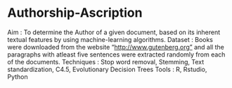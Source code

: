 # Authorship-Ascription

Aim         : To determine the Author of a given document, based on its inherent textual features by using machine-learning algorithms.
Dataset     : Books were downloaded from the website “http://www.gutenberg.org” and all the paragraphs with atleast five sentences were extracted randomly from each of the documents.
Techniques  : Stop word removal, Stemming, Text standardization, C4.5, Evolutionary Decision Trees
Tools       : R, Rstudio, Python
